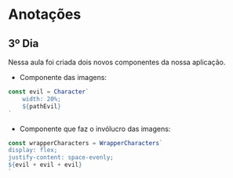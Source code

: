 # Anotações 

## 3º Dia 

Nessa aula foi criada dois novos componentes da nossa aplicação.

* Componente das imagens:
```javascript
const evil = Character`
    width: 20%;
    ${pathEvil}
`
```

* Componente que faz o invólucro das imagens:
```javascript
const wrapperCharacters = WrapperCharacters`
display: flex;
justify-content: space-evenly;
${evil + evil + evil}
`
```